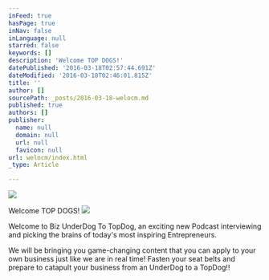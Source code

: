 ```yaml
---
inFeed: true
hasPage: true
inNav: false
inLanguage: null
starred: false
keywords: []
description: 'Welcome TOP DOGS!'
datePublished: '2016-03-18T02:57:44.691Z'
dateModified: '2016-03-18T02:46:01.815Z'
title: ''
author: []
sourcePath: _posts/2016-03-18-welocm.md
published: true
authors: []
publisher:
  name: null
  domain: null
  url: null
  favicon: null
url: welocm/index.html
_type: Article

---
```

![](https://the-grid-user-content.s3-us-west-2.amazonaws.com/11f4374c-e8ff-4df5-802a-8276caae341d.jpg)

Welcome TOP DOGS!
![](https://the-grid-user-content.s3-us-west-2.amazonaws.com/5f1bfbbf-ed45-41bb-9d18-c0900f479a5c.jpg)

Welcome to Biz UnderDog To TopDog, an exciting new Podcast interviewing and picking the brains of today's most inspiring Entrepreneurs.

We will be bringing you game-changing content that you can apply to your own business just like we are in real time!
Fasten your seat belts and prepare to catapult your business from an UnderDog to a TopDog!!